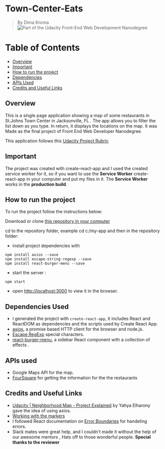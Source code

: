 # Town-Center-Eats

> By Dima Kroma
![Part of the Udacity Front-End Web Development Nanodegree](https://img.shields.io/badge/Udacity-React-02b3e4.svg)

# Table of Contents

* [Overview](#overview)
* [Important](#important)
* [How to run the project](#how-to-run-the-project)
* [Dependencies](#dependencies-used)
* [APIs Used](#apis-used)
* [Credits and Useful Links](#credits-and-useful-links)

## Overview

This is a single page application showing a map of some restaurants in St.Johns Town Center in Jacksonville, FL . 
The app allows you to filter the list down as you type. In return, it displays the locations on the map.
It was Made as the final project of Front End Web Developer Nanodegree.
 
This application follows this [Udacity Project Rubric](https://review.udacity.com/#!/rubrics/1351/view)

## Important

The project was created with create-react-app and I used the created service worker for it, so if you want to use the **Service Worker** create-react-app in your computer and put my files in it.
The **Service Worker** works in the **production build**. 


## How to run the project

To run the project follow the instructions below: 

Download or clone [this repository in your computer](https://github.com/dimakm/Jax-Eats)

cd to the repository folder, example cd c:/my-app and then in the repository folder:
* install project dependencies with 
```
npm install axios --save
npm install escape-string-regexp --save
npm install react-burger-menu --save
```
* start the server : 
```
npm start
```
* open [http://localhost:3000](http://localhost:3000) to view it in the browser.

## Dependencies Used

* I generated the project with `create-react-app`, it includes React and ReactDOM as dependencies and the scripts used by Create React App.
* [axios](https://github.com/axios/axios), a promise based HTTP client for the browser and node.js.
* [Escape RegExp](https://www.npmjs.com/package/escape-string-regexp) special characters.
* [react-burger-menu](https://www.npmjs.com/package/react-burger-menu), a sidebar React component with a collection of effects .


## APIs used

* Google Maps API for the map.
* [FourSquare](https://developer.foursquare.com/) for getting the information for the the restaurants


## Credits and Useful Links

* [Udacity | Neighborhood Map - Project Explained](https://www.youtube.com/playlist?list=PLgOB68PvvmWCGNn8UMTpcfQEiITzxEEA1) by Yahya Elharony gave the idea of using axios.
* [Working with the markers](https://developers.google.com/maps/documentation/javascript/markers)
* I followed React documentation on [Error Boundaries](https://reactjs.org/docs/error-boundaries.html) for handeling errors.
* Slack mates were great help, and I couldn't made it without the help of our awesome mentors , Hats off to those wonderful people.
**Special thanks to the reviewer**
